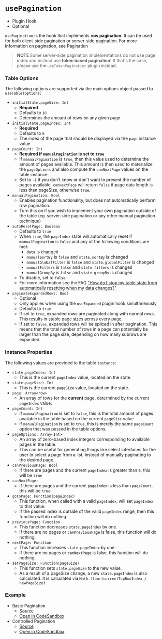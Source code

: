 # `usePagination`

- Plugin Hook
- Optional

`usePagination` is the hook that implements **row pagination**. It can be used for both client-side pagination or server-side pagination. For more information on pagination, see Pagination

> **NOTE** Some server-side pagination implementations do not use page index and instead use **token based pagination**! If that's the case, please use the `useTokenPagination` plugin instead.

### Table Options

The following options are supported via the main options object passed to `useTable(options)`

- `initialState.pageSize: Int`
  - **Required**
  - Defaults to `10`
  - Determines the amount of rows on any given page
- `initialState.pageIndex: Int`
  - **Required**
  - Defaults to `0`
  - The index of the page that should be displayed via the `page` instance value
- `pageCount: Int`
  - **Required if `manualPagination` is set to `true`**
  - If `manualPagination` is `true`, then this value used to determine the amount of pages available. This amount is then used to materialize the `pageOptions` and also compute the `canNextPage` values on the table instance.
  - Set to `-1` if you don't know or don't want to present the number of pages available. `canNextPage` will return `false` if page data length is less than pageSize, otherwise `true`.
- `manualPagination: Bool`
  - Enables pagination functionality, but does not automatically perform row pagination.
  - Turn this on if you wish to implement your own pagination outside of the table (eg. server-side pagination or any other manual pagination technique)
- `autoResetPage: Boolean`
  - Defaults to `true`
  - When `true`, the `pageIndex` state will automatically reset if `manualPagination` is `false` and any of the following conditions are met:
    - `data` is changed
    - `manualSortBy` is `false` and `state.sortBy` is changed
    - `manualGlobalFilter` is `false` and `state.globalFilter` is changed
    - `manualFilters` is `false` and `state.filters` is changed
    - `manualGroupBy` is `false` and `state.groupBy` is changed
  - To disable, set to `false`
  - For more information see the FAQ ["How do I stop my table state from automatically resetting when my data changes?"](../faq#how-do-i-stop-my-table-state-from-automatically-resetting-when-my-data-changes)
- `paginateExpandedRows: Bool`
  - Optional
  - Only applies when using the `useExpanded` plugin hook simultaneously
  - Defaults to `true`
  - If set to `true`, expanded rows are paginated along with normal rows. This results in stable page sizes across every page.
  - If set to `false`, expanded rows will be spliced in after pagination. This means that the total number of rows in a page can potentially be larger than the page size, depending on how many subrows are expanded.

### Instance Properties

The following values are provided to the table `instance`:

- `state.pageIndex: Int`
  - This is the current `pageIndex` value, located on the state.
- `state.pageSize: Int`
  - This is the current `pageSize` value, located on the state.
- `page: Array<row>`
  - An array of rows for the **current** page, determined by the current `pageIndex` value.
- `pageCount: Int`
  - If `manualPagination` is set to `false`, this is the total amount of pages available in the table based on the current `pageSize` value
  - if `manualPagination` is set to `true`, this is merely the same `pageCount` option that was passed in the table options.
- `pageOptions: Array<Int>`
  - An array of zero-based index integers corresponding to available pages in the table.
  - This can be useful for generating things like select interfaces for the user to select a page from a list, instead of manually paginating to the desired page.
- `canPreviousPage: Bool`
  - If there are pages and the current `pageIndex` is greater than `0`, this will be `true`
- `canNextPage:`
  - If there are pages and the current `pageIndex` is less than `pageCount`, this will be `true`
- `gotoPage: Function(pageIndex)`
  - This function, when called with a valid `pageIndex`, will set `pageIndex` to that value.
  - If the passed index is outside of the valid `pageIndex` range, then this function will do nothing.
- `previousPage: Function`
  - This function decreases `state.pageIndex` by one.
  - If there are no pages or `canPreviousPage` is false, this function will do nothing.
- `nextPage: Function`
  - This function increases `state.pageIndex` by one.
  - If there are no pages or `canNextPage` is false, this function will do nothing.
- `setPageSize: Function(pageSize)`
  - This function sets `state.pageSize` to the new value.
  - As a result of a pageSize change, a new `state.pageIndex` is also calculated. It is calculated via `Math.floor(currentTopRowIndex / newPageSize)`

### Example

- Basic Pagination
  - [Source](https://github.com/tannerlinsley/react-table/tree/master/examples/pagination)
  - [Open in CodeSandbox](https://codesandbox.io/s/github/tannerlinsley/react-table/tree/master/examples/pagination)
- Controlled Pagination
  - [Source](https://github.com/tannerlinsley/react-table/tree/master/examples/pagination-controlled)
  - [Open in CodeSandbox](https://codesandbox.io/s/github/tannerlinsley/react-table/tree/master/examples/pagination-controlled)
